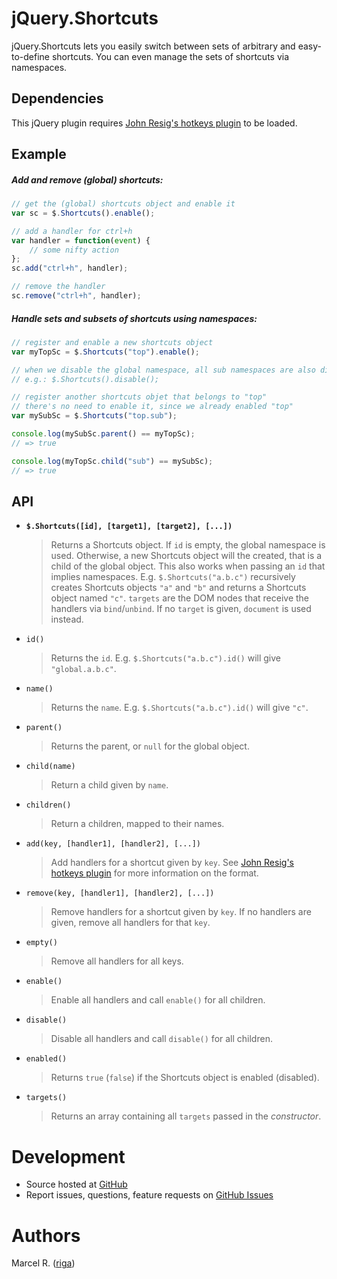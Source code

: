 # jQuery.Shortcuts

jQuery.Shortcuts lets you easily switch between sets of arbitrary and easy-to-define shortcuts. You can even manage the sets of shortcuts via namespaces.


## Dependencies

This jQuery plugin requires [John Resig's hotkeys plugin](https://github.com/jeresig/jquery.hotkeys) to be loaded.


## Example

##### Add and remove (global) shortcuts:

```javascript
// get the (global) shortcuts object and enable it
var sc = $.Shortcuts().enable();

// add a handler for ctrl+h
var handler = function(event) {
	// some nifty action
};
sc.add("ctrl+h", handler);

// remove the handler
sc.remove("ctrl+h", handler);

```


##### Handle sets and subsets of shortcuts using namespaces:

```javascript
// register and enable a new shortcuts object
var myTopSc = $.Shortcuts("top").enable();

// when we disable the global namespace, all sub namespaces are also disabled
// e.g.: $.Shortcuts().disable();

// register another shortcuts objet that belongs to "top"
// there's no need to enable it, since we already enabled "top"
var mySubSc = $.Shortcuts("top.sub");

console.log(mySubSc.parent() == myTopSc);
// => true

console.log(myTopSc.child("sub") == mySubSc);
// => true

```


## API

* **`$.Shortcuts([id], [target1], [target2], [...])`**
	> Returns a Shortcuts object. If `id` is empty, the global namespace is used. Otherwise, a new Shortcuts
	object will the created, that is a child of the global object. This also works when passing an `id` that
	implies namespaces. E.g. `$.Shortcuts("a.b.c")` recursively creates Shortcuts objects `"a"` and `"b"` and
	returns a Shortcuts object named `"c"`. `targets` are the DOM nodes that receive the handlers via
	`bind`/`unbind`. If no `target` is given, `document` is used instead.

* `id()`
	> Returns the `id`. E.g. `$.Shortcuts("a.b.c").id()` will give `"global.a.b.c"`.
	
* `name()`
	> Returns the `name`. E.g. `$.Shortcuts("a.b.c").id()` will give `"c"`.
	
* `parent()`
	> Returns the parent, or `null` for the global object.
	
* `child(name)`
	> Return a child given by `name`.

* `children()`
	> Return a children, mapped to their names.

* `add(key, [handler1], [handler2], [...])`
	> Add handlers for a shortcut given by `key`. See [John Resig's hotkeys plugin](https://github.com/jeresig/jquery.hotkeys) for more information on the format.

* `remove(key, [handler1], [handler2], [...])`
	> Remove handlers for a shortcut given by `key`. If no handlers are given, remove all handlers for that
	`key`.

* `empty()`
	> Remove all handlers for all keys.

* `enable()`
	> Enable all handlers and call `enable()` for all children.

* `disable()`
	> Disable all handlers and call `disable()` for all children.

* `enabled()`
	> Returns `true` (`false`) if the Shortcuts object is enabled (disabled).
	
* `targets()`
	> Returns an array containing all `targets` passed in the _constructor_.


# Development

- Source hosted at [GitHub](https://github.com/riga/jquery.shortcuts)
- Report issues, questions, feature requests on
[GitHub Issues](https://github.com/riga/jquery.shortcuts/issues)


# Authors

Marcel R. ([riga](https://github.com/riga))